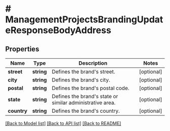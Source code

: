 # # ManagementProjectsBrandingUpdateResponseBodyAddress

## Properties

Name | Type | Description | Notes
------------ | ------------- | ------------- | -------------
**street** | **string** | Defines the brand&#39;s street. | [optional]
**city** | **string** | Defines the brand&#39;s city. | [optional]
**postal** | **string** | Defines the brand&#39;s postal code. | [optional]
**state** | **string** | Defines the brand&#39;s state or similar administrative area. | [optional]
**country** | **string** | Defines the brand&#39;s country. | [optional]

[[Back to Model list]](../../README.md#models) [[Back to API list]](../../README.md#endpoints) [[Back to README]](../../README.md)
